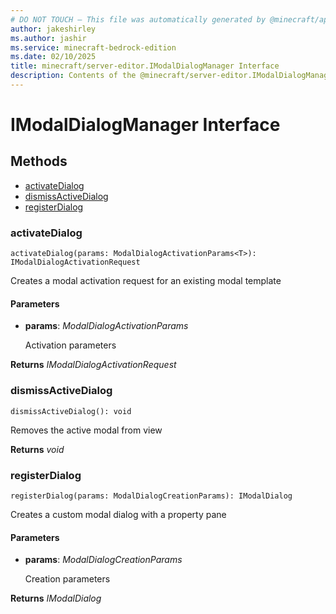 ```yaml
---
# DO NOT TOUCH — This file was automatically generated by @minecraft/api-docs-generator, to report problems file an issue at https://github.com/Mojang/minecraft-scripting-libraries
author: jakeshirley
ms.author: jashir
ms.service: minecraft-bedrock-edition
ms.date: 02/10/2025
title: minecraft/server-editor.IModalDialogManager Interface
description: Contents of the @minecraft/server-editor.IModalDialogManager class.
---
```

# IModalDialogManager Interface

## Methods
- [activateDialog](#activatedialog)
- [dismissActiveDialog](#dismissactivedialog)
- [registerDialog](#registerdialog)

### **activateDialog**
`
activateDialog(params: ModalDialogActivationParams<T>): IModalDialogActivationRequest
`

Creates a modal activation request for an existing modal template

#### **Parameters**
- **params**: *ModalDialogActivationParams<T>*
  
  Activation parameters

**Returns** *IModalDialogActivationRequest*

### **dismissActiveDialog**
`
dismissActiveDialog(): void
`

Removes the active modal from view

**Returns** *void*

### **registerDialog**
`
registerDialog(params: ModalDialogCreationParams): IModalDialog
`

Creates a custom modal dialog with a property pane

#### **Parameters**
- **params**: *ModalDialogCreationParams*
  
  Creation parameters

**Returns** *IModalDialog*
